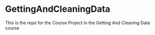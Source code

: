 GettingAndCleaningData
======================

This is the repo for the Course Project in the Getting And Cleaning Data course
